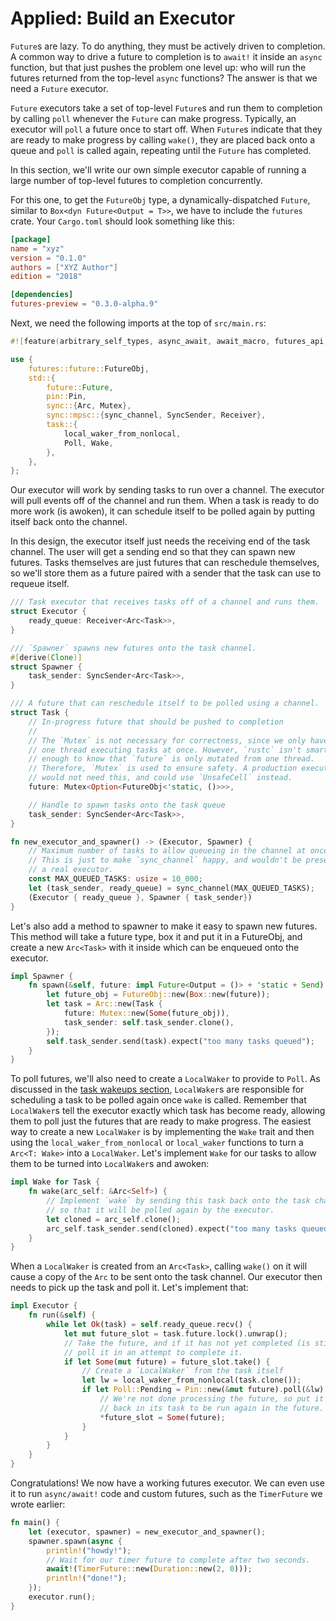 # Applied: Build an Executor

`Future`s are lazy. To do anything, they must be actively driven to completion.
A common way to drive a future to completion is to `await!` it inside
an `async` function, but that just pushes the problem one level up: who will
run the futures returned from the top-level `async` functions? The answer is
that we need a `Future` executor.

`Future` executors take a set of top-level `Future`s and run them to completion
by calling `poll` whenever the `Future` can make progress. Typically, an
executor will `poll` a future once to start off. When `Future`s indicate that
they are ready to make progress by calling `wake()`, they are placed back
onto a queue and `poll` is called again, repeating until the `Future` has
completed.

In this section, we'll write our own simple executor capable of running a large
number of top-level futures to completion concurrently.

For this one, to get the `FutureObj` type, a dynamically-dispatched `Future`,
similar to `Box<dyn Future<Output = T>>`, we have to include the `futures` crate.
Your `Cargo.toml` should look something like this:

```toml
[package]
name = "xyz"
version = "0.1.0"
authors = ["XYZ Author"]
edition = "2018"

[dependencies]
futures-preview = "0.3.0-alpha.9"
```

Next, we need the following imports at the top of `src/main.rs`:

```rust
#![feature(arbitrary_self_types, async_await, await_macro, futures_api, pin)]

use {
    futures::future::FutureObj,
    std::{
        future::Future,
        pin::Pin,
        sync::{Arc, Mutex},
        sync::mpsc::{sync_channel, SyncSender, Receiver},
        task::{
            local_waker_from_nonlocal,
            Poll, Wake,
        },
    },
};
```

Our executor will work by sending tasks to run over a channel. The executor
will pull events off of the channel and run them. When a task is ready to
do more work (is awoken), it can schedule itself to be polled again by
putting itself back onto the channel.

In this design, the executor itself just needs the receiving end of the task
channel. The user will get a sending end so that they can spawn new futures.
Tasks themselves are just futures that can reschedule themselves, so we'll
store them as a future paired with a sender that the task can use to requeue
itself.

```rust
/// Task executor that receives tasks off of a channel and runs them.
struct Executor {
    ready_queue: Receiver<Arc<Task>>,
}

/// `Spawner` spawns new futures onto the task channel.
#[derive(Clone)]
struct Spawner {
    task_sender: SyncSender<Arc<Task>>,
}

/// A future that can reschedule itself to be polled using a channel.
struct Task {
    // In-progress future that should be pushed to completion
    //
    // The `Mutex` is not necessary for correctness, since we only have
    // one thread executing tasks at once. However, `rustc` isn't smart
    // enough to know that `future` is only mutated from one thread.
    // Therefore, `Mutex` is used to ensure safety. A production executor
    // would not need this, and could use `UnsafeCell` instead.
    future: Mutex<Option<FutureObj<'static, ()>>>,

    // Handle to spawn tasks onto the task queue
    task_sender: SyncSender<Arc<Task>>,
}

fn new_executor_and_spawner() -> (Executor, Spawner) {
    // Maximum number of tasks to allow queueing in the channel at once.
    // This is just to make `sync_channel` happy, and wouldn't be present in
    // a real executor.
    const MAX_QUEUED_TASKS: usize = 10_000;
    let (task_sender, ready_queue) = sync_channel(MAX_QUEUED_TASKS);
    (Executor { ready_queue }, Spawner { task_sender})
}
```

Let's also add a method to spawner to make it easy to spawn new futures.
This method will take a future type, box it and put it in a FutureObj,
and create a new `Arc<Task>` with it inside which can be enqueued onto the
executor.

```rust
impl Spawner {
    fn spawn(&self, future: impl Future<Output = ()> + 'static + Send) {
        let future_obj = FutureObj::new(Box::new(future));
        let task = Arc::new(Task {
            future: Mutex::new(Some(future_obj)),
            task_sender: self.task_sender.clone(),
        });
        self.task_sender.send(task).expect("too many tasks queued");
    }
}
```

To poll futures, we'll also need to create a `LocalWaker` to provide to `Poll`.
As discussed in the [task wakeups section], `LocalWaker`s are responsible
for scheduling a task to be polled again once `wake` is called. Remember that
`LocalWaker`s tell the executor exactly which task has become ready, allowing
them to poll just the futures that are ready to make progress. The easiest way
to create a new `LocalWaker` is by implementing the `Wake` trait and then using
the `local_waker_from_nonlocal` or `local_waker` functions to turn a `Arc<T: Wake>`
into a `LocalWaker`. Let's implement `Wake` for our tasks to allow them to be
turned into `LocalWaker`s and awoken:

```rust
impl Wake for Task {
    fn wake(arc_self: &Arc<Self>) {
        // Implement `wake` by sending this task back onto the task channel
        // so that it will be polled again by the executor.
        let cloned = arc_self.clone();
        arc_self.task_sender.send(cloned).expect("too many tasks queued");
    }
}
```

When a `LocalWaker` is created from an `Arc<Task>`, calling `wake()` on it will
cause a copy of the `Arc` to be sent onto the task channel. Our executor then
needs to pick up the task and poll it. Let's implement that:

```rust
impl Executor {
    fn run(&self) {
        while let Ok(task) = self.ready_queue.recv() {
            let mut future_slot = task.future.lock().unwrap();
            // Take the future, and if it has not yet completed (is still Some),
            // poll it in an attempt to complete it.
            if let Some(mut future) = future_slot.take() {
                // Create a `LocalWaker` from the task itself
                let lw = local_waker_from_nonlocal(task.clone());
                if let Poll::Pending = Pin::new(&mut future).poll(&lw) {
                    // We're not done processing the future, so put it
                    // back in its task to be run again in the future.
                    *future_slot = Some(future);
                }
            }
        }
    }
}
```

Congratulations! We now have a working futures executor. We can even use it
to run `async/await!` code and custom futures, such as the `TimerFuture` we
wrote earlier:

```rust
fn main() {
    let (executor, spawner) = new_executor_and_spawner();
    spawner.spawn(async {
        println!("howdy!");
        // Wait for our timer future to complete after two seconds.
        await!(TimerFuture::new(Duration::new(2, 0)));
        println!("done!");
    });
    executor.run();
}
```

[task wakeups section]: TODO
